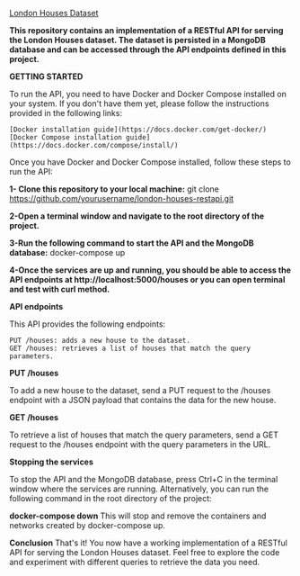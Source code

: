 [London Houses Dataset]( https://www.kaggle.com/datasets/arnavkulkarni/housing-prices-in-london)

**This repository contains an implementation of a RESTful API for serving the London Houses dataset. The dataset is persisted in a MongoDB database and can be accessed through the API endpoints defined in this project.**


**GETTING STARTED**

To run the API, you need to have Docker and Docker Compose installed on your system. If you don't have them yet, please follow the instructions provided in the following links:

    [Docker installation guide](https://docs.docker.com/get-docker/)
    [Docker Compose installation guide](https://docs.docker.com/compose/install/)

Once you have Docker and Docker Compose installed, follow these steps to run the API:

**1- Clone this repository to your local machine:** 
git clone https://github.com/yourusername/london-houses-restapi.git

**2-Open a terminal window and navigate to the root directory of the project.**

**3-Run the following command to start the API and the MongoDB database:**
docker-compose up

**4-Once the services are up and running, you should be able to access the API endpoints at http://localhost:5000/houses or you can open terminal and test with curl method.**



**API endpoints**

This API provides the following endpoints:

    PUT /houses: adds a new house to the dataset.
    GET /houses: retrieves a list of houses that match the query parameters.

**PUT /houses**

To add a new house to the dataset, send a PUT request to the /houses endpoint with a JSON payload that contains the data for the new house.

**GET /houses**

To retrieve a list of houses that match the query parameters, send a GET request to the /houses endpoint with the query parameters in the URL.



**Stopping the services**

To stop the API and the MongoDB database, press Ctrl+C in the terminal window where the services are running. Alternatively, you can run the following command in the root directory of the project:

**docker-compose down**
This will stop and remove the containers and networks created by docker-compose up.



**Conclusion**
That's it! You now have a working implementation of a RESTful API for serving the London Houses dataset. Feel free to explore the code and experiment with different queries to retrieve the data you need.

